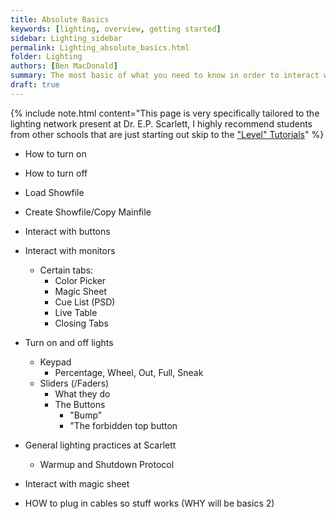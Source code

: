 ```yaml
---
title: Absolute Basics
keywords: [lighting, overview, getting started]
sidebar: Lighting_sidebar
permalink: Lighting_absolute_basics.html
folder: Lighting
authors: [Ben MacDonald]
summary: The most basic of what you need to know in order to interact with our lighting grid.
draft: true
---
```


{% include note.html content="This page is very specifically tailored to the lighting network present at Dr. E.P. Scarlett, I highly recommend students from other schools that are just starting out skip to the <a alt='Level 1 Basics Tutorial' href='./Lighting_level_1.html'>\"Level\" Tutorials</a>" %}


- How to turn on
- How to turn off
- Load Showfile
- Create Showfile/Copy Mainfile
- Interact with buttons
- Interact with monitors
  - Certain tabs:
    - Color Picker
    - Magic Sheet
    - Cue List (PSD)
    - Live Table
    - Closing Tabs
- Turn on and off lights
  - Keypad
    - Percentage, Wheel, Out, Full, Sneak
  - Sliders (/Faders)
    - What they do
    - The Buttons
      - "Bump"
      - "The forbidden top button
- General lighting practices at Scarlett
  - Warmup and Shutdown Protocol
  
- Interact with magic sheet
- HOW to plug in cables so stuff works (WHY will be basics 2)